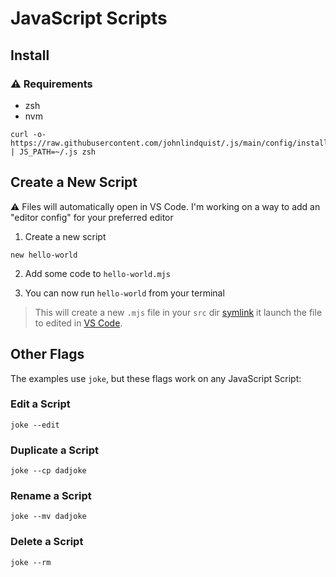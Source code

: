 # JavaScript Scripts

## Install

### ⚠️ Requirements

- zsh
- nvm

```shell
curl -o- https://raw.githubusercontent.com/johnlindquist/.js/main/config/install.sh | JS_PATH=~/.js zsh
```

## Create a New Script

⚠️ Files will automatically open in VS Code. I'm working on a way to add an "editor config" for your preferred editor

1. Create a new script

```shell
new hello-world
```

2. Add some code to `hello-world.mjs`

3. You can now run `hello-world` from your terminal

> This will create a new `.mjs` file in your `src` dir
> [symlink](https://en.wikipedia.org/wiki/Symbolic_link) it
> launch the file to edited in [VS Code](https://code.visualstudio.com/).

## Other Flags

The examples use `joke`, but these flags work on any JavaScript Script:

### Edit a Script

```shell
joke --edit
```

### Duplicate a Script

```shell
joke --cp dadjoke
```

### Rename a Script

```shell
joke --mv dadjoke
```

### Delete a Script

```shell
joke --rm
```
